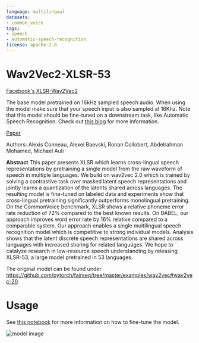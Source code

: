 ```yaml
---
language: multilingual
datasets:
- common_voice
tags:
- speech
- automatic-speech-recognition
license: apache-2.0
---
```


# Wav2Vec2-XLSR-53 

[Facebook's XLSR-Wav2Vec2](https://ai.facebook.com/blog/wav2vec-20-learning-the-structure-of-speech-from-raw-audio/)

The base model pretrained on 16kHz sampled speech audio. When using the model make sure that your speech input is also sampled at 16Khz. Note that this model should be fine-tuned on a downstream task, like Automatic Speech Recognition. Check out [this blog](https://huggingface.co/blog/fine-tune-wav2vec2-english) for more information.

[Paper](https://arxiv.org/abs/2006.13979)

Authors: Alexis Conneau, Alexei Baevski, Ronan Collobert, Abdelrahman Mohamed, Michael Auli

**Abstract**
This paper presents XLSR which learns cross-lingual speech representations by pretraining a single model from the raw waveform of speech in multiple languages. We build on wav2vec 2.0 which is trained by solving a contrastive task over masked latent speech representations and jointly learns a quantization of the latents shared across languages. The resulting model is fine-tuned on labeled data and experiments show that cross-lingual pretraining significantly outperforms monolingual pretraining. On the CommonVoice benchmark, XLSR shows a relative phoneme error rate reduction of 72% compared to the best known results. On BABEL, our approach improves word error rate by 16% relative compared to a comparable system. Our approach enables a single multilingual speech recognition model which is competitive to strong individual models. Analysis shows that the latent discrete speech representations are shared across languages with increased sharing for related languages. We hope to catalyze research in low-resource speech understanding by releasing XLSR-53, a large model pretrained in 53 languages.

The original model can be found under https://github.com/pytorch/fairseq/tree/master/examples/wav2vec#wav2vec-20.

# Usage

See [this notebook](https://colab.research.google.com/github/patrickvonplaten/notebooks/blob/master/Fine_Tune_XLSR_Wav2Vec2_on_Turkish_ASR_with_%F0%9F%A4%97_Transformers.ipynb) for more information on how to fine-tune the model.

![model image](https://raw.githubusercontent.com/patrickvonplaten/scientific_images/master/xlsr_wav2vec2.png)
